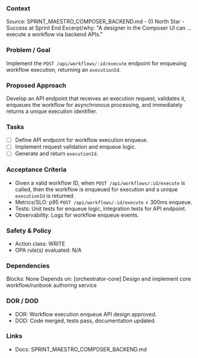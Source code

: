 ### Context
Source: SPRINT_MAESTRO_COMPOSER_BACKEND.md - 0) North Star - Success at Sprint End
Excerpt/why: "A designer in the Composer UI can ... execute a workflow via backend APIs."

### Problem / Goal
Implement the `POST /api/workflows/:id/execute` endpoint for enqueuing workflow execution, returning an `executionId`.

### Proposed Approach
Develop an API endpoint that receives an execution request, validates it, enqueues the workflow for asynchronous processing, and immediately returns a unique execution identifier.

### Tasks
- [ ] Define API endpoint for workflow execution enqueue.
- [ ] Implement request validation and enqueue logic.
- [ ] Generate and return `executionId`.

### Acceptance Criteria
- Given a valid workflow ID, when `POST /api/workflows/:id/execute` is called, then the workflow is enqueued for execution and a unique `executionId` is returned.
- Metrics/SLO: p95 `POST /api/workflows/:id/execute` < 300ms enqueue.
- Tests: Unit tests for enqueue logic, integration tests for API endpoint.
- Observability: Logs for workflow enqueue events.

### Safety & Policy
- Action class: WRITE
- OPA rule(s) evaluated: N/A

### Dependencies
Blocks: None
Depends on: [orchestrator-core] Design and implement core workflow/runbook authoring service

### DOR / DOD
- DOR: Workflow execution enqueue API design approved.
- DOD: Code merged, tests pass, documentation updated.

### Links
- Docs: SPRINT_MAESTRO_COMPOSER_BACKEND.md

